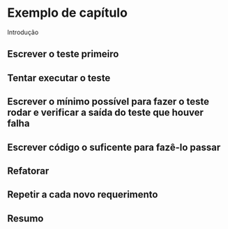 # Exemplo de capítulo

Introdução

## Escrever o teste primeiro

## Tentar executar o teste

## Escrever o mínimo possível para fazer o teste rodar e verificar a saída do teste que houver falha

## Escrever código o suficente para fazê-lo passar

## Refatorar

## Repetir a cada novo requerimento

## Resumo
